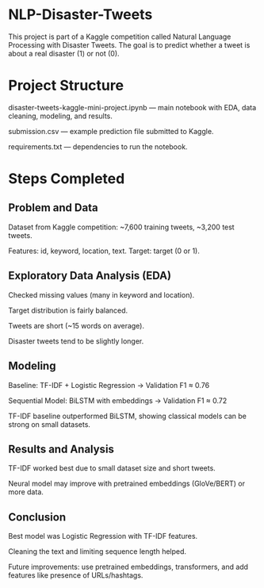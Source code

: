 # NLP-Disaster-Tweets
This project is part of a Kaggle competition called Natural Language Processing with Disaster Tweets. The goal is to predict whether a tweet is about a real disaster (1) or not (0).

# Project Structure

disaster-tweets-kaggle-mini-project.ipynb — main notebook with EDA, data cleaning, modeling, and results.

submission.csv — example prediction file submitted to Kaggle.

requirements.txt — dependencies to run the notebook.

# Steps Completed

## Problem and Data

Dataset from Kaggle competition: ~7,600 training tweets, ~3,200 test tweets.

Features: id, keyword, location, text. Target: target (0 or 1).

## Exploratory Data Analysis (EDA)

Checked missing values (many in keyword and location).

Target distribution is fairly balanced.

Tweets are short (~15 words on average).

Disaster tweets tend to be slightly longer.

## Modeling

Baseline: TF-IDF + Logistic Regression → Validation F1 ≈ 0.76

Sequential Model: BiLSTM with embeddings → Validation F1 ≈ 0.72

TF-IDF baseline outperformed BiLSTM, showing classical models can be strong on small datasets.

## Results and Analysis

TF-IDF worked best due to small dataset size and short tweets.

Neural model may improve with pretrained embeddings (GloVe/BERT) or more data.

## Conclusion

Best model was Logistic Regression with TF-IDF features.

Cleaning the text and limiting sequence length helped.

Future improvements: use pretrained embeddings, transformers, and add features like presence of URLs/hashtags.
